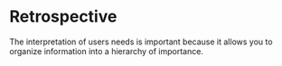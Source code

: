 # Retrospective
The interpretation of users needs is important because it allows you to organize information into a hierarchy of importance.
